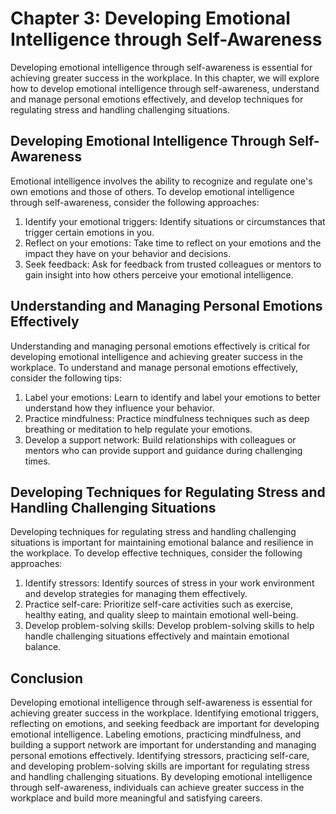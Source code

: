 Chapter 3: Developing Emotional Intelligence through Self-Awareness
===================================================================

Developing emotional intelligence through self-awareness is essential for achieving greater success in the workplace. In this chapter, we will explore how to develop emotional intelligence through self-awareness, understand and manage personal emotions effectively, and develop techniques for regulating stress and handling challenging situations.

Developing Emotional Intelligence Through Self-Awareness
--------------------------------------------------------

Emotional intelligence involves the ability to recognize and regulate one's own emotions and those of others. To develop emotional intelligence through self-awareness, consider the following approaches:

1. Identify your emotional triggers: Identify situations or circumstances that trigger certain emotions in you.
2. Reflect on your emotions: Take time to reflect on your emotions and the impact they have on your behavior and decisions.
3. Seek feedback: Ask for feedback from trusted colleagues or mentors to gain insight into how others perceive your emotional intelligence.

Understanding and Managing Personal Emotions Effectively
--------------------------------------------------------

Understanding and managing personal emotions effectively is critical for developing emotional intelligence and achieving greater success in the workplace. To understand and manage personal emotions effectively, consider the following tips:

1. Label your emotions: Learn to identify and label your emotions to better understand how they influence your behavior.
2. Practice mindfulness: Practice mindfulness techniques such as deep breathing or meditation to help regulate your emotions.
3. Develop a support network: Build relationships with colleagues or mentors who can provide support and guidance during challenging times.

Developing Techniques for Regulating Stress and Handling Challenging Situations
-------------------------------------------------------------------------------

Developing techniques for regulating stress and handling challenging situations is important for maintaining emotional balance and resilience in the workplace. To develop effective techniques, consider the following approaches:

1. Identify stressors: Identify sources of stress in your work environment and develop strategies for managing them effectively.
2. Practice self-care: Prioritize self-care activities such as exercise, healthy eating, and quality sleep to maintain emotional well-being.
3. Develop problem-solving skills: Develop problem-solving skills to help handle challenging situations effectively and maintain emotional balance.

Conclusion
----------

Developing emotional intelligence through self-awareness is essential for achieving greater success in the workplace. Identifying emotional triggers, reflecting on emotions, and seeking feedback are important for developing emotional intelligence. Labeling emotions, practicing mindfulness, and building a support network are important for understanding and managing personal emotions effectively. Identifying stressors, practicing self-care, and developing problem-solving skills are important for regulating stress and handling challenging situations. By developing emotional intelligence through self-awareness, individuals can achieve greater success in the workplace and build more meaningful and satisfying careers.
